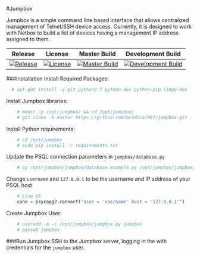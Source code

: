 #Jumpbox

Jumpbox is a simple command line based interface that allows centralized management of Telnet/SSH device access. Currently, it is designed to work with Netbox to build a list of devices having a management IP address assigned to them.


| Release | License | Master Build | Development Build |
|:-------:|:-------:|:------------:|:-----------------:|
| [![Release](https://img.shields.io/github/release/bradical987/jumpbox.svg)](https://github.com/bradical987/jumpbox/releases) | [![License](https://img.shields.io/badge/license-GPLv3-blue.svg)](https://github.com/bradical987/jumpbox/blob/master/LICENSE) | [![Master Build](https://travis-ci.org/bradical987/jumpbox.svg?branch=master)](http://travis-ci.org/bradical987/jumpbox) | [![Development Build](https://travis-ci.org/bradical987/jumpbox.svg?branch=develop)](http://travis-ci.org/bradical987/jumpbox) |


###Installation
Install Required Packages:
```bash
  # apt-get install -y git python2.7 python-dev python-pip libpq-dev
```

Install Jumpbox libraries:
```bash
    # mkdir -p /opt/jumpbox/ && cd /opt/jumpbox/
    # git clone -b master https://github.com/bradical987/jumpbox.git .
```

Install Python requirements:
```bash
    # cd /opt/jumpbox
    # sudo pip install -r requirements.txt
```

Update the PSQL connection parameters in `jumpbox/database.py`
```bash
	# cp /opt/jumpbox/jumpbox/database.example.py /opt/jumpbox/jumpbox/database.py
```
Change `username` and `127.0.0.1` to be the username and IP address of your PSQL host
```python
	# Line 65
	conn = psycopg2.connect("user = 'username' host = '127.0.0.1'")
```

Create Jumpbox User:
```bash
    # useradd -m -s /opt/jumpbox/jumpbox.py jumpbox
    # passwd jumpbox
```

###Run Jumpbox
SSH to the Jumpbox server, logging in the with credentials for the `jumpbox` user.
